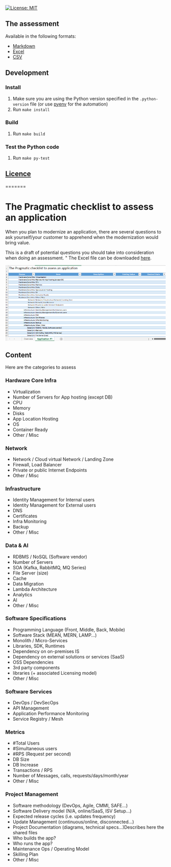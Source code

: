 [![License: MIT](https://img.shields.io/badge/License-MIT-yellow.svg)](https://opensource.org/licenses/MIT)


## The assessment

Available in the following formats:

- [Markdown](dest/Application%20Assessment.md)
- [Excel](dest/Application%20Assessment.xlsx)
- [CSV](dest/Application%20Assessment.csv)

## Development

### Install

1. Make sure you are using the Python version specified in the `.python-version` file (or use [pyenv](https://github.com/pyenv/pyenv) for the automation)
2. Run `make install`

### Build

1. Run `make build`

### Test the Python code

1. Run `make py-test`

## [Licence](LICENSE)
=======
# The Pragmatic checklist to assess an application

When you plan to modernize an application, there are several questions to ask yourself/your customer to apprehend when the modernization would bring value.

This is a draft of potential questions you should take into consideration when doing an assessment.
"
The Excel file can be downloaded [here](Application-Assessment.xlsx).

![The checklist](media/screenshot.png)

## Content

Here are the categories to assess

### Hardware Core Infra

- Virtualization
- Number of Servers for App hosting (except DB)
- CPU
- Memory
- Disks
- App Location Hosting
- OS
- Container Ready
- Other / Misc

### Network

- Network / Cloud virtual Network / Landing Zone
- Firewall, Load Balancer
- Private or public Internet Endpoints
- Other / Misc

### Infrastructure

- Identity Management for Internal users
- Identity Management for External users
- DNS
- Certificates
- Infra Monitoring
- Backup
- Other / Misc

### Data & AI

- RDBMS / NoSQL (Software vendor)
- Number of Servers
- SOA (Kafka, RabbitMQ, MQ Series)
- File Server (size)
- Cache
- Data Migration
- Lambda Architecture
- Analytics
- AI
- Other / Misc

### Software Specifications

- Programming Language (Front, Middle, Back, Mobile)
- Software Stack (MEAN, MERN, LAMP...)
- Monolith / Micro-Services
- Libraries, SDK, Runtimes
- Dependency on on-premises IS
- Dependency on external solutions or services (SaaS)
- OSS Dependencies
- 3rd party components
- libraries (+ associated Licensing model)
- Other / Misc

### Software Services

- DevOps / DevSecOps
- API Management
- Application Performance Monitoring
- Service Registry / Mesh

### Metrics

- #Total Users
- #Simultaneous users
- #RPS (Request per second)
- DB Size
- DB Increase
- Transactions / RPS
- Number of Messages, calls, requests/days/month/year
- Other / Misc

### Project Management

- Software methodology (DevOps, Agile, CMMI, SAFE…)
- Software Delivery model (N/A, online/SaaS, ISV Setup…)
- Expected release cycles (i.e. updates frequency)
- Update Management (continuous/online, disconnected…)
- Project Documentation (diagrams, technical specs…)Describes here the shared files
- Who builds the app?
- Who runs the app?
- Maintenance Ops / Operating Model
- Skilling Plan
- Other / Misc

